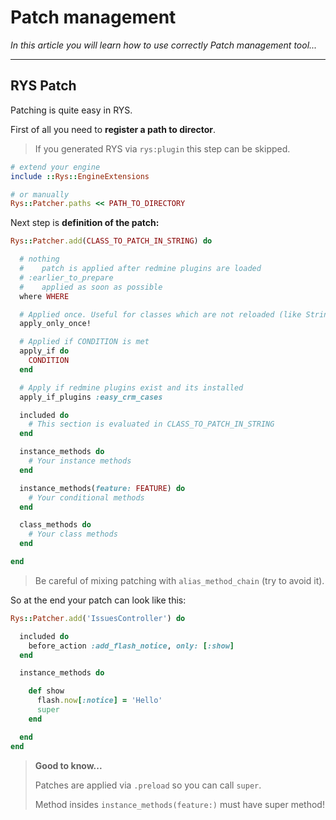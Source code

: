 # Patch management

*In this article you will learn how to use correctly Patch management tool...*

---

## RYS Patch

Patching is quite easy in RYS. 

First of all you need to **register a path to director**.

<!-- theme: warning -->
>If you generated RYS via `rys:plugin` this step can be skipped. 


```ruby
# extend your engine
include ::Rys::EngineExtensions

# or manually
Rys::Patcher.paths << PATH_TO_DIRECTORY
```


Next step is **definition of the patch:**

```ruby
Rys::Patcher.add(CLASS_TO_PATCH_IN_STRING) do

  # nothing
  #    patch is applied after redmine plugins are loaded
  # :earlier_to_prepare
  #    applied as soon as possible
  where WHERE

  # Applied once. Useful for classes which are not reloaded (like String)
  apply_only_once!

  # Applied if CONDITION is met
  apply_if do
    CONDITION
  end

  # Apply if redmine plugins exist and its installed
  apply_if_plugins :easy_crm_cases

  included do
    # This section is evaluated in CLASS_TO_PATCH_IN_STRING
  end

  instance_methods do
    # Your instance methods
  end

  instance_methods(feature: FEATURE) do
    # Your conditional methods
  end

  class_methods do
    # Your class methods
  end

end
```
<!-- theme: warning -->
>Be careful of mixing patching with `alias_method_chain` (try to avoid it).

So at the end your patch can look like this: 

```ruby
Rys::Patcher.add('IssuesController') do

  included do
    before_action :add_flash_notice, only: [:show]
  end

  instance_methods do

    def show
      flash.now[:notice] = 'Hello'
      super
    end

  end
end
```

<!-- theme: info -->
>**Good to know...**
>
>Patches are applied via `.preload` so you can call `super`.
>
>Method insides `instance_methods(feature:)` must have super method!
